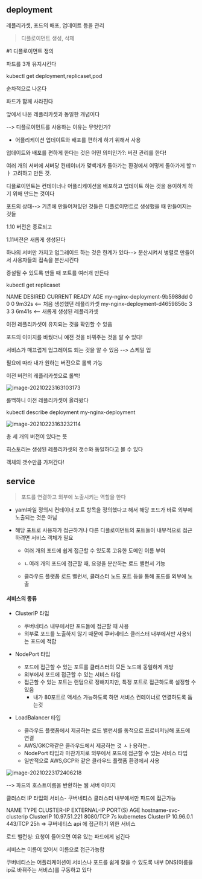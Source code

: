 ## deployment

레플리카셋, 포드의 배포, 업데이트 등을 관리

>  디플로이먼트 생성, 삭제

#1 디플로이먼트 정의

파드를 3개 유지시킨다

kubectl get deployment,replicaset,pod

순차적으로 나온다

파드가 함께 사라진다

앞에서 나온 레플리카셋과 동일한 개념이다





--> 디플로이먼트를 사용하는 이유는 무엇인가?

- 어플리케이션 업데이트와 배포를 편하게 하기 위해서 사용

업데이트와 배포를 편하게 한다는 것은 어떤 의미인가?: 버전 관리를 한다!

여러 개의 서버에 서버당 컨테이너가 몇백개가 돌아가는 환경에서 어떻게 돌아가게 할ㄲㅏ 고려하고 만든 것.

디플로이먼트는 컨테이너나 어플리케이션을 배포하고 업데이트 하는 것을 용이하게 하기 위해 만드는 것이다



포드의 상태--> 기존에 만들어져있던 것들은 디플로이먼트로 생성했을 때 만들어지는 것들

1.10 버전은 종료되고

1.11버전은 새롭게 생성된다

하나의 서버만 가지고 업그레이드 하는 것은 한계가 있다--> 분산시켜서 병렬로 만들어서 사용자들의 접속을 분산시킨다

증설될 수 있도록 만들 때 포트를 여러개 만든다

kubectl get replicaset

NAME                            DESIRED   CURRENT   READY   AGE
my-nginx-deployment-9b5988dd    0         0         0       9m32s  <-- 처음 생성했던 레플리카셋
my-nginx-deployment-d4659856c   3         3         3       6m41s <-- 새롭게 생성된 레플리카셋

이전 레플리카셋이 유지되는 것을 확인할 수 있음

포드의 이미지를 바꿨더니 예전 것을 바꿔주는 것을 알 수 있다!

서비스가 매끄럽게 업그레이드 되는 것을 알 수 있음 --> 스케일 업



필요에 따라 내가 원하는 버전으로 롤백 가능

이전 버전의 레플리카셋으로 롤백!



![image-20210223163103173](C:\Users\MIN\AppData\Roaming\Typora\typora-user-images\image-20210223163103173.png)

롤백하니 이전 레플리카셋이 올라왔다

 kubectl describe deployment my-nginx-deployment



![image-20210223163232114](C:\Users\MIN\AppData\Roaming\Typora\typora-user-images\image-20210223163232114.png)

총 세 개의 버전이 있다는 뜻



히스토리는 생성된 레플리카셋의 갯수와 동일하다고 볼 수 있다

객체의 갯수만큼 가져간다!



## service

> 포드를 연결하고 외부에 노출시키는 역할을 한다

- yaml파일 정의시 컨테이너 포트 항목을 정의했다고 해서 해당 포드가 바로 외부에 노출되는 것은 아님

- 해당 포트로 사용자가 접근하거나 다른 디플로이먼트의 포트들이 내부적으로 접근하려면 서비스 객체가 필요

  - 여러 개의 포드에 쉽게 접근할 수 있도록 고유한 도메인 이름 부여

  - ㄴ여러 개의 포드에 접근할 때, 요청을 분산하는 로드 밸런서 기능

  - 클라우드 플랫폼 로드 밸런서, 클러스터 노드 포트 등을 통해 포드를 외부에 노출

    

#### 서비스의 종류

- ClusterIP 타입

  - 쿠버네티스 내부에서만 포드들에 접근할 때 사용
  - 외부로 포드를 노출하지 않기 때문에 쿠버네티스 클러스터 내부에서만 사용되는 포드에 적합

- NodePort 타입
  - 포드에 접근할 수 있는 포트를 클러스터의 모든 노드에 동일하게 개방
  - 외부에서 포드에 접근할 수 있는 서비스 타입
  - 접근할 수 있는 포트는 랜덤으로 정해지지만, 특정 포트로 접근하도록 설정할 수 있음
    - 내가 80포트로 액세스 가능하도록 하면 서비스 컨테이너로 연결하도록 돕는것

- LoadBalancer 타입

  - 클라우드 플랫폼에서 제공하는 로드 밸런서를 동적으로 프로비저닝해 포드에 연결
  - AWS/GKC와같은 클라우드에서 제공하는 것 ㅅㅏ용하는..
  - NodePort 타입과 마찬가지로 외부에서 포드에 접근할 수 있는 서비스 타입
  - 일반적으로 AWS,GCP와 같은 클라우드 플랫폼 환경에서 사용

  

![image-20210223172406218](C:\Users\MIN\AppData\Roaming\Typora\typora-user-images\image-20210223172406218.png)



--> 파드의 호스트이름을 반환하는 웹 서버 이미지

클러스터 IP  타입의 서비스- 쿠버네티스 클러스터 내부에서만 파드에 접근가능



NAME                     TYPE        CLUSTER-IP     EXTERNAL-IP   PORT(S)    AGE
hostname-svc-clusterip   ClusterIP   10.97.51.221   <none>        8080/TCP   7s
kubernetes               ClusterIP   10.96.0.1      <none>        443/TCP    25h => 쿠버네티스 api 에 접근하기 위한 서비스

로드 밸런싱: 요청이 들어오면 여유 있는 파드에게 넘긴다

서비스는 이름이 있어서 이름으로 접근가능함

쿠버네티스는 어플리케이션이 서비스나 포드를 쉽게 찾을 수 있도록 내부 DNS(이름을 ip로 바꿔주는 서비스)를 구동하고 있다

